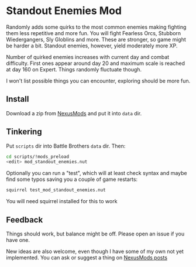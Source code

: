 # Standout Enemies Mod

Randomly adds some quirks to the most common enemies making fighting them less repetitive and more fun. You will fight Fearless Orcs, Stubborn Wiedergangers, Sly Globlins and more. These are stronger, so game might be harder a bit. Standout enemies, however, yield moderately more XP.

Number of quirked enemies increases with current day and combat difficulty. First ones appear around day 20 and maximum scale is reached at day 160 on Expert. Things randomly fluctuate though.

I won't list possible things you can encounter, exploring should be more fun.


## Install

Download a zip from [NexusMods][] and put it into `data` dir.


## Tinkering

Put `scripts` dir into Battle Brothers `data` dir. Then:

```bash
cd scripts/!mods_preload
<edit> mod_standout_enemies.nut
```

Optionally you can run a "test", which will at least check syntax and maybe find some typos saving you a couple of game restarts:

```bash
squirrel test_mod_standout_enemies.nut
```

You will need squirrel installed for this to work


## Feedback

Things should work, but balance might be off. Please open an issue if you have one.

New ideas are also welcome, even though I have some of my own not yet implemented. You can ask or suggest a thing on [NexusMods posts][nm-posts]


[NexusMods]: https://www.nexusmods.com/battlebrothers/mods/331
[nm-posts]: https://www.nexusmods.com/battlebrothers/mods/331?tab=posts
